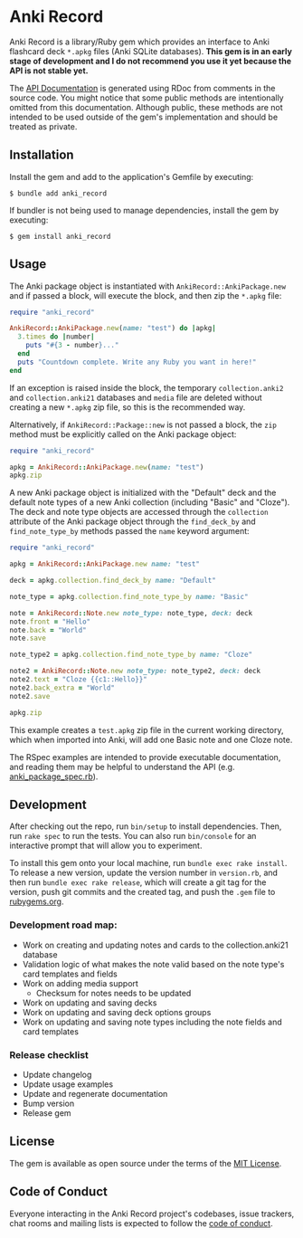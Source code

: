 # Anki Record

Anki Record is a library/Ruby gem which provides an interface to Anki flashcard deck `*.apkg` files (Anki SQLite databases). **This gem is in an early stage of development and I do not recommend you use it yet because the API is not stable yet.**

The [API Documentation](https://kylerego.github.io/anki_record_docs) is generated using RDoc from comments in the source code. You might notice that some public methods are intentionally omitted from this documentation. Although public, these methods are not intended to be used outside of the gem's implementation and should be treated as private.

## Installation

Install the gem and add to the application's Gemfile by executing:

    $ bundle add anki_record

If bundler is not being used to manage dependencies, install the gem by executing:

    $ gem install anki_record

## Usage

The Anki package object is instantiated with `AnkiRecord::AnkiPackage.new` and if passed a block, will execute the block, and then zip the `*.apkg` file:

```ruby
require "anki_record"

AnkiRecord::AnkiPackage.new(name: "test") do |apkg|
  3.times do |number|
    puts "#{3 - number}..."
  end
  puts "Countdown complete. Write any Ruby you want in here!"
end
```

If an exception is raised inside the block, the temporary `collection.anki2` and `collection.anki21` databases and `media` file are deleted without creating a new `*.apkg` zip file, so this is the recommended way.

Alternatively, if `AnkiRecord::Package::new` is not passed a block, the `zip` method must be explicitly called on the Anki package object:

```ruby
require "anki_record"

apkg = AnkiRecord::AnkiPackage.new(name: "test")
apkg.zip
```

A new Anki package object is initialized with the "Default" deck and the default note types of a new Anki collection (including "Basic" and "Cloze"). The deck and note type objects are accessed through the `collection` attribute of the Anki package object through the `find_deck_by` and `find_note_type_by` methods passed the `name` keyword argument:

```ruby
require "anki_record"

apkg = AnkiRecord::AnkiPackage.new name: "test"

deck = apkg.collection.find_deck_by name: "Default"

note_type = apkg.collection.find_note_type_by name: "Basic"

note = AnkiRecord::Note.new note_type: note_type, deck: deck
note.front = "Hello"
note.back = "World"
note.save

note_type2 = apkg.collection.find_note_type_by name: "Cloze"

note2 = AnkiRecord::Note.new note_type: note_type2, deck: deck
note2.text = "Cloze {{c1::Hello}}"
note2.back_extra = "World"
note2.save

apkg.zip

```

This example creates a `test.apkg` zip file in the current working directory, which when imported into Anki, will add one Basic note and one Cloze note.

The RSpec examples are intended to provide executable documentation, and reading them may be helpful to understand the API (e.g. [anki_package_spec.rb](https://github.com/KyleRego/anki_record/blob/main/spec/anki_record/anki_package_spec.rb)).

## Development

After checking out the repo, run `bin/setup` to install dependencies. Then, run `rake spec` to run the tests. You can also run `bin/console` for an interactive prompt that will allow you to experiment.

To install this gem onto your local machine, run `bundle exec rake install`. To release a new version, update the version number in `version.rb`, and then run `bundle exec rake release`, which will create a git tag for the version, push git commits and the created tag, and push the `.gem` file to [rubygems.org](https://rubygems.org).

### Development road map: 
- Work on creating and updating notes and cards to the collection.anki21 database
- Validation logic of what makes the note valid based on the note type's card templates and fields
- Work on adding media support
  - Checksum for notes needs to be updated
- Work on updating and saving decks
- Work on updating and saving deck options groups
- Work on updating and saving note types including the note fields and card templates

### Release checklist
- Update changelog
- Update usage examples
- Update and regenerate documentation
- Bump version
- Release gem

<!-- ## Contributing

Bug reports and pull requests are welcome on GitHub at https://github.com/KyleRego/anki_record. This project is intended to be a safe, welcoming space for collaboration, and contributors are expected to adhere to the [code of conduct](https://github.com/KyleRego/anki_record/blob/master/CODE_OF_CONDUCT.md). -->

## License

The gem is available as open source under the terms of the [MIT License](https://opensource.org/licenses/MIT).

## Code of Conduct

Everyone interacting in the Anki Record project's codebases, issue trackers, chat rooms and mailing lists is expected to follow the [code of conduct](https://github.com/KyleRego/anki_record/blob/main/CODE_OF_CONDUCT.md).
